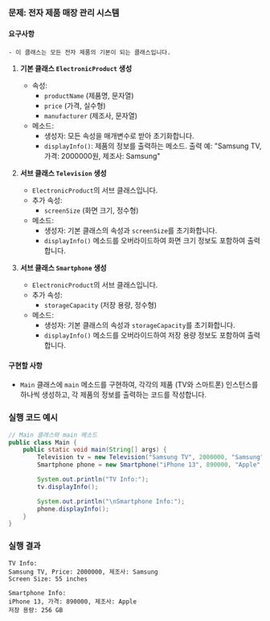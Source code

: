 ### 문제: 전자 제품 매장 관리 시스템


#### 요구사항
    - 이 클래스는 모든 전자 제품의 기본이 되는 클래스입니다.
1. **기본 클래스 `ElectronicProduct` 생성**
     - 속성:
        - `productName` (제품명, 문자열)
        - `price` (가격, 실수형)
        - `manufacturer` (제조사, 문자열)
    - 메소드:
        - 생성자: 모든 속성을 매개변수로 받아 초기화합니다.
        - `displayInfo()`: 제품의 정보를 출력하는 메소드. 출력 예: "Samsung TV, 가격: 2000000원, 제조사: Samsung"

2. **서브 클래스 `Television` 생성**
    - `ElectronicProduct`의 서브 클래스입니다.
    - 추가 속성:
        - `screenSize` (화면 크기, 정수형)
    - 메소드:
        - 생성자: 기본 클래스의 속성과 `screenSize`를 초기화합니다.
        - `displayInfo()` 메소드를 오버라이드하여 화면 크기 정보도 포함하여 출력합니다.

3. **서브 클래스 `Smartphone` 생성**
    - `ElectronicProduct`의 서브 클래스입니다.
    - 추가 속성:
        - `storageCapacity` (저장 용량, 정수형)
    - 메소드:
        - 생성자: 기본 클래스의 속성과 `storageCapacity`를 초기화합니다.
        - `displayInfo()` 메소드를 오버라이드하여 저장 용량 정보도 포함하여 출력합니다.

#### 구현할 사항
- `Main` 클래스에 `main` 메소드를 구현하여, 각각의 제품 (TV와 스마트폰) 인스턴스를 하나씩 생성하고, 각 제품의 정보를 출력하는 코드를 작성합니다.


### 실행 코드 예시
```java
// Main 클래스와 main 메소드
public class Main {
    public static void main(String[] args) {
        Television tv = new Television("Samsung TV", 2000000, "Samsung", 55);
        Smartphone phone = new Smartphone("iPhone 13", 890000, "Apple", 256);

        System.out.println("TV Info:");
        tv.displayInfo();

        System.out.println("\nSmartphone Info:");
        phone.displayInfo();
    }
}
```

### 실행 결과

```
TV Info:
Samsung TV, Price: 2000000, 제조사: Samsung
Screen Size: 55 inches

Smartphone Info:
iPhone 13, 가격: 890000, 제조사: Apple
저장 용량: 256 GB
```